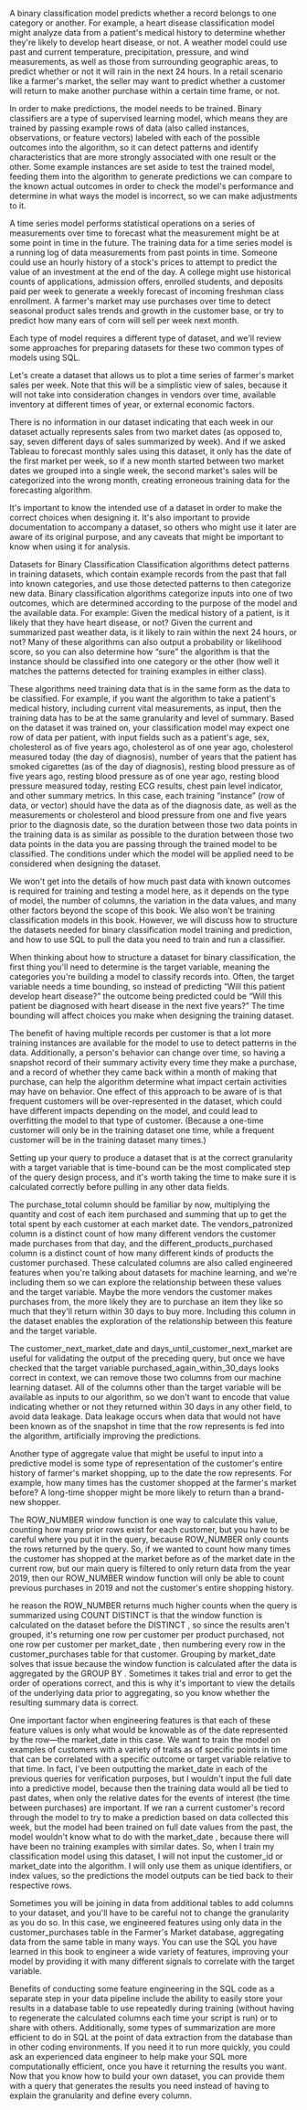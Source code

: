 A binary classification model predicts whether a record belongs to one category or another. For example, a heart disease classification model might analyze data from a patient's medical history to determine whether they're likely to develop heart disease, or not. A weather model could use past and current temperature, precipitation, pressure, and wind measurements, as well as those from surrounding geographic areas, to predict whether or not it will rain in the next 24 hours. In a retail scenario like a farmer's market, the seller may want to predict whether a customer will return to make another purchase within a certain time frame, or not.

In order to make predictions, the model needs to be trained. Binary classifiers are a type of supervised learning model, which means they are trained by passing example rows of data (also called instances, observations, or feature vectors) labeled with each of the possible outcomes into the algorithm, so it can detect patterns and identify characteristics that are more strongly associated with one result or the other. Some example instances are set aside to test the trained model, feeding them into the algorithm to generate predictions we can compare to the known actual outcomes in order to check the model's performance and determine in what ways the model is incorrect, so we can make adjustments to it.

A time series model performs statistical operations on a series of measurements over time to forecast what the measurement might be at some point in time in the future. The training data for a time series model is a running log of data measurements from past points in time. Someone could use an hourly history of a stock's prices to attempt to predict the value of an investment at the end of the day. A college might use historical counts of applications, admission offers, enrolled students, and deposits paid per week to generate a weekly forecast of incoming freshman class enrollment. A farmer's market may use purchases over time to detect seasonal product sales trends and growth in the customer base, or try to predict how many ears of corn will sell per week next month.

Each type of model requires a different type of dataset, and we'll review some approaches for preparing datasets for these two common types of models using SQL.

Let's create a dataset that allows us to plot a time series of farmer's market sales per week. Note that this will be a simplistic view of sales, because it will not take into consideration changes in vendors over time, available inventory at different times of year, or external economic factors.

There is no information in our dataset indicating that each week in our dataset actually represents sales from two market dates (as opposed to, say, seven different days of sales summarized by week). And if we asked Tableau to forecast monthly sales using this dataset, it only has the date of the first market per week, so if a new month started between two market dates we grouped into a single week, the second market's sales will be categorized into the wrong month, creating erroneous training data for the forecasting algorithm.

It's important to know the intended use of a dataset in order to make the correct choices when designing it. It's also important to provide documentation to accompany a dataset, so others who might use it later are aware of its original purpose, and any caveats that might be important to know when using it for analysis.

Datasets for Binary Classification
Classification algorithms detect patterns in training datasets, which contain example records from the past that fall into known categories, and use those detected patterns to then categorize new data. Binary classification algorithms categorize inputs into one of two outcomes, which are determined according to the purpose of the model and the available data. For example: Given the medical history of a patient, is it likely that they have heart disease, or not? Given the current and summarized past weather data, is it likely to rain within the next 24 hours, or not? Many of these algorithms can also output a probability or likelihood score, so you can also determine how “sure” the algorithm is that the instance should be classified into one category or the other (how well it matches the patterns detected for training examples in either class).

These algorithms need training data that is in the same form as the data to be classified. For example, if you want the algorithm to take a patient's medical history, including current vital measurements, as input, then the training data has to be at the same granularity and level of summary. Based on the dataset it was trained on, your classification model may expect one row of data per patient, with input fields such as a patient's age, sex, cholesterol as of five years ago, cholesterol as of one year ago, cholesterol measured today (the day of diagnosis), number of years that the patient has smoked cigarettes (as of the day of diagnosis), resting blood pressure as of five years ago, resting blood pressure as of one year ago, resting blood pressure measured today, resting ECG results, chest pain level indicator, and other summary metrics. In this case, each training “instance” (row of data, or vector) should have the data as of the diagnosis date, as well as the measurements or cholesterol and blood pressure from one and five years prior to the diagnosis date, so the duration between those two data points in the training data is as similar as possible to the duration between those two data points in the data you are passing through the trained model to be classified. The conditions under which the model will be applied need to be considered when designing the dataset.

We won't get into the details of how much past data with known outcomes is required for training and testing a model here, as it depends on the type of model, the number of columns, the variation in the data values, and many other factors beyond the scope of this book. We also won't be training classification models in this book. However, we will discuss how to structure the datasets needed for binary classification model training and prediction, and how to use SQL to pull the data you need to train and run a classifier.

When thinking about how to structure a dataset for binary classification, the first thing you'll need to determine is the target variable, meaning the categories you're building a model to classify records into. Often, the target variable needs a time bounding, so instead of predicting “Will this patient develop heart disease?” the outcome being predicted could be “Will this patient be diagnosed with heart disease in the next five years?” The time bounding will affect choices you make when designing the training dataset.

The benefit of having multiple records per customer is that a lot more training instances are available for the model to use to detect patterns in the data. Additionally, a person's behavior can change over time, so having a snapshot record of their summary activity every time they make a purchase, and a record of whether they came back within a month of making that purchase, can help the algorithm determine what impact certain activities may have on behavior. One effect of this approach to be aware of is that frequent customers will be over-represented in the dataset, which could have different impacts depending on the model, and could lead to overfitting the model to that type of customer. (Because a one-time customer will only be in the training dataset one time, while a frequent customer will be in the training dataset many times.)

Setting up your query to produce a dataset that is at the correct granularity with a target variable that is time-bound can be the most complicated step of the query design process, and it's worth taking the time to make sure it is calculated correctly before pulling in any other data fields. 

The purchase_total column should be familiar by now, multiplying the quantity and cost of each item purchased and summing that up to get the total spent by each customer at each market date. The vendors_patronized column is a distinct count of how many different vendors the customer made purchases from that day, and the different_products_purchased column is a distinct count of how many different kinds of products the customer purchased. These calculated columns are also called engineered features when you're talking about datasets for machine learning, and we're including them so we can explore the relationship between these values and the target variable. Maybe the more vendors the customer makes purchases from, the more likely they are to purchase an item they like so much that they'll return within 30 days to buy more. Including this column in the dataset enables the exploration of the relationship between this feature and the target variable.

The customer_next_market_date and days_until_customer_next_market are useful for validating the output of the preceding query, but once we have checked that the target variable purchased_again_within_30_days looks correct in context, we can remove those two columns from our machine learning dataset. All of the columns other than the target variable will be available as inputs to our algorithm, so we don't want to encode that value indicating whether or not they returned within 30 days in any other field, to avoid data leakage. Data leakage occurs when data that would not have been known as of the snapshot in time that the row represents is fed into the algorithm, artificially improving the predictions.

Another type of aggregate value that might be useful to input into a predictive model is some type of representation of the customer's entire history of farmer's market shopping, up to the date the row represents. For example, how many times has the customer shopped at the farmer's market before? A long-time shopper might be more likely to return than a brand-new shopper.

The ROW_NUMBER window function is one way to calculate this value, counting how many prior rows exist for each customer, but you have to be careful where you put it in the query, because ROW_NUMBER only counts the rows returned by the query. So, if we wanted to count how many times the customer has shopped at the market before as of the market date in the current row, but our main query is filtered to only return data from the year 2019, then our ROW_NUMBER window function will only be able to count previous purchases in 2019 and not the customer's entire shopping history.

he reason the ROW_NUMBER returns much higher counts when the query is summarized using COUNT DISTINCT is that the window function is calculated on the dataset before the DISTINCT , so since the results aren't grouped, it's returning one row per customer per product purchased, not one row per customer per market_date , then numbering every row in the customer_purchases table for that customer. Grouping by market_date solves that issue because the window function is calculated after the data is aggregated by the GROUP BY . Sometimes it takes trial and error to get the order of operations correct, and this is why it's important to view the details of the underlying data prior to aggregating, so you know whether the resulting summary data is correct.

One important factor when engineering features is that each of these feature values is only what would be knowable as of the date represented by the row—the market_date in this case. We want to train the model on examples of customers with a variety of traits as of specific points in time that can be correlated with a specific outcome or target variable relative to that time. In fact, I've been outputting the market_date in each of the previous queries for verification purposes, but I wouldn't input the full date into a predictive model, because then the training data would all be tied to past dates, when only the relative dates for the events of interest (the time between purchases) are important. If we ran a current customer's record through the model to try to make a prediction based on data collected this week, but the model had been trained on full date values from the past, the model wouldn't know what to do with the market_date , because there will have been no training examples with similar dates. So, when I train my classification model using this dataset, I will not input the customer_id or market_date into the algorithm. I will only use them as unique identifiers, or index values, so the predictions the model outputs can be tied back to their respective rows.

Sometimes you will be joining in data from additional tables to add columns to your dataset, and you'll have to be careful not to change the granularity as you do so. In this case, we engineered features using only data in the customer_purchases table in the Farmer's Market database, aggregating data from the same table in many ways. You can use the SQL you have learned in this book to engineer a wide variety of features, improving your model by providing it with many different signals to correlate with the target variable.

Benefits of conducting some feature engineering in the SQL code as a separate step in your data pipeline include the ability to easily store your results in a database table to use repeatedly during training (without having to regenerate the calculated columns each time your script is run) or to share with others. Additionally, some types of summarization are more efficient to do in SQL at the point of data extraction from the database than in other coding environments. If you need it to run more quickly, you could ask an experienced data engineer to help make your SQL more computationally efficient, once you have it returning the results you want. Now that you know how to build your own dataset, you can provide them with a query that generates the results you need instead of having to explain the granularity and define every column. 
